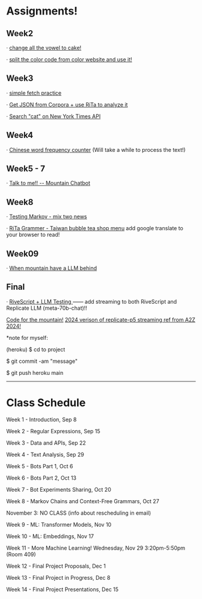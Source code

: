# Assignments!

## Week2

· [change all the vowel to cake! ](https://yclanlan.github.io/2023-Fall-Programming-A2Z/Week02/practice1/)

· [split the color code from color website and use it!](https://yclanlan.github.io/2023-Fall-Programming-A2Z/Week02/practice2/)

## Week3

· [simple fetch practice](https://yclanlan.github.io/2023-Fall-Programming-A2Z/Week03/async%20practice/)

· [Get JSON from Corpora + use RiTa to analyze it](https://yclanlan.github.io/2023-Fall-Programming-A2Z/Week03/Corpora/)

· [Search "cat" on New York Times API](https://yclanlan.github.io/2023-Fall-Programming-A2Z/Week03/New%20York%20Times/)

## Week4

· [Chinese word frequency counter](https://yclanlan.github.io/2023-Fall-Programming-A2Z/Week04/)
 (Will take a while to process the text!)


## Week5 - 7

· [Talk to me!! -- Mountain Chatbot](https://yclanlan.github.io/2023-Fall-Programming-A2Z/Week05/)

## Week8

· [Testing Markov - mix two news](https://yclanlan.github.io/2023-Fall-Programming-A2Z/Week08/Markov/)


· [RiTa Grammer - Taiwan bubble tea shop menu](https://yclanlan.github.io/2023-Fall-Programming-A2Z/Week08/)
add google translate to your browser to read!


## Week09

· [When mountain have a LLM behind](https://yclanlan.github.io/2023-Fall-Programming-A2Z/Week09/)


## Final

· [RiveScript + LLM Testing ](https://talk-to-lans-mountain-a212fffbda9a.herokuapp.com/)
—— add streaming to both RiveScript and Replicate LLM (meta-70b-chat)!!

 [Code for the mountain!](https://github.com/yclanlan/Rivescript-LLM-mountain-chatbot)
 [2024 verison of replicate-p5 streaming ref from A2Z 2024!](https://github.com/Programming-from-A-to-Z/Replicate-p5js-stream)


*note for myself:

(heroku)
$ cd to project

$ git commit -am "message"

$ git push heroku main
_______________________________

# Class Schedule

Week 1 - Introduction, Sep 8

Week 2 - Regular Expressions, Sep 15

Week 3 - Data and APIs, Sep 22

Week 4 - Text Analysis, Sep 29

Week 5 - Bots Part 1, Oct 6

Week 6 - Bots Part 2, Oct 13

Week 7 - Bot Experiments Sharing, Oct 20

Week 8 - Markov Chains and Context-Free Grammars, Oct 27

November 3: NO CLASS (info about rescheduling in email)

Week 9 - ML: Transformer Models, Nov 10

Week 10 - ML: Embeddings, Nov 17

Week 11 - More Machine Learning! Wednesday, Nov 29 3:20pm-5:50pm (Room 409)

Week 12 - Final Project Proposals, Dec 1

Week 13 - Final Project in Progress, Dec 8

Week 14 - Final Project Presentations, Dec 15
